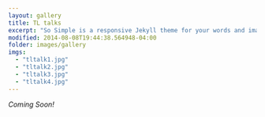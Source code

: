 ```yaml
---
layout: gallery
title: TL talks
excerpt: "So Simple is a responsive Jekyll theme for your words and images."
modified: 2014-08-08T19:44:38.564948-04:00
folder: images/gallery
imgs: 
  - "tltalk1.jpg"
  - "tltalk2.jpg"
  - "tltalk3.jpg"
  - "tltalk4.jpg"
---
```


*Coming Soon!*